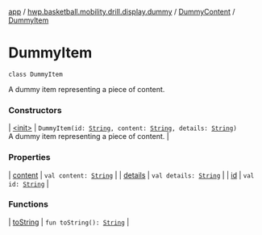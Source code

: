 [app](../../../index.md) / [hwp.basketball.mobility.drill.display.dummy](../../index.md) / [DummyContent](../index.md) / [DummyItem](.)

# DummyItem

`class DummyItem`

A dummy item representing a piece of content.

### Constructors

| [&lt;init&gt;](-init-.md) | `DummyItem(id: `[`String`](https://kotlinlang.org/api/latest/jvm/stdlib/kotlin/-string/index.html)`, content: `[`String`](https://kotlinlang.org/api/latest/jvm/stdlib/kotlin/-string/index.html)`, details: `[`String`](https://kotlinlang.org/api/latest/jvm/stdlib/kotlin/-string/index.html)`)`<br>A dummy item representing a piece of content. |

### Properties

| [content](content.md) | `val content: `[`String`](https://kotlinlang.org/api/latest/jvm/stdlib/kotlin/-string/index.html) |
| [details](details.md) | `val details: `[`String`](https://kotlinlang.org/api/latest/jvm/stdlib/kotlin/-string/index.html) |
| [id](id.md) | `val id: `[`String`](https://kotlinlang.org/api/latest/jvm/stdlib/kotlin/-string/index.html) |

### Functions

| [toString](to-string.md) | `fun toString(): `[`String`](https://kotlinlang.org/api/latest/jvm/stdlib/kotlin/-string/index.html) |

